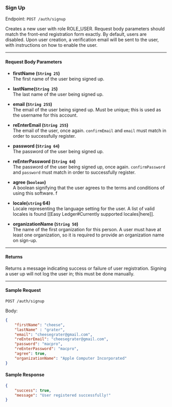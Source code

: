 ### Sign Up
Endpoint: `POST /auth/signup`

Creates a new user with role ROLE_USER. Request body parameters should match the front-end registration form exactly. By default, users are disabled. Upon user creation, a verification email will be sent to the user, with instructions on how to enable the user.
___
#### Request Body Parameters
- **firstName (`String 25`)** <br/>
The first name of the user being signed up.

- **lastName(`String 25`)** <br/>
The last name of the user being signed up.

- **email (`String 255`)** <br/>
The email of the user being signed up. Must be unique; this is used as the username for this account.

- **reEnterEmail (`String 255`)** <br/>
The email of the user, once again. `confirmEmail` and `email`  must match in order to successfully register.

- **password (`String 64`)** <br/>
The password of the user being signed up.

- **reEnterPassword (`String 64`)** <br/>
The password of the user being signed up, once again. `confirmPassword` and `password` must match in order to successfully register.

- **agree (`boolean`)** <br/>
A boolean signifying that the user agrees to the terms and conditions of using this software.
f
- **locale(`string` 64)** <br/>
Locale representing the language setting for the user. A list of valid locales is found [[Easy Ledger#Currently supported locales|here]].

- **organizationName (`String 50`)** <br/>
The name of the first organization for this person. A user must have at least one organization, so it is required to provide an organization name on sign-up.

___
#### Returns
Returns a message indicating success or failure of user registration. Signing a user up will not log the user in; this must be done manually.

___
#### Sample Request
`POST /auth/signup`

Body:
```json 
{
    "firstName": "cheese",
    "lastName" : "grater",
    "email": "cheesegrater@gmail.com",
    "reEnterEmail": "cheesegrater@gmail.com",
    "password": "macpro",
	"reEnterPassword": "macpro",
	"agree": true,
	"organizationName": "Apple Computer Incorporated"
}
```

#### Sample Response
```json
{
    "success": true,
    "message": "User registered successfully!"
}
```